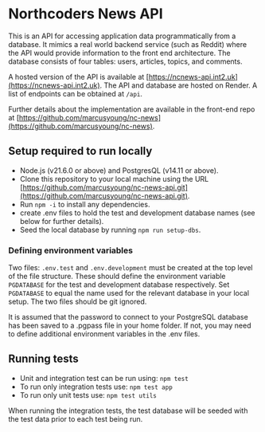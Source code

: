 # Northcoders News API

This is an API for accessing application data programmatically from a database. It mimics a real world backend service (such as Reddit) where the API would provide information to the front end architecture. The database consists of four tables: users, articles, topics, and comments.

A hosted version of the API is available at [https://ncnews-api.int2.uk](https://ncnews-api.int2.uk). The API and database are hosted on Render. A list of endpoints can be obtained at `/api`.

Further details about the implementation are available in the front-end repo at [https://github.com/marcusyoung/nc-news](https://github.com/marcusyoung/nc-news).

## Setup required to run locally

- Node.js (v21.6.0 or above) and PostgresQL (v14.11 or above).
- Clone this repository to your local machine using the URL [https://github.com/marcusyoung/nc-news-api.git](https://github.com/marcusyoung/nc-news-api.git).
- Run `npm -i` to install any dependencies.
- create .env files to hold the test and development database names (see below for further details).
- Seed the local database by running `npm run setup-dbs`.

### Defining environment variables

Two files: `.env.test` and `.env.development` must be created at the top level of the file structure. These should define the environment variable `PGDATABASE` for the test and development database respectively. Set `PGDATABASE` to equal the name used for the relevant database in your local setup. The two files should be git ignored. 

It is assumed that the password to connect to your PostgreSQL database has been saved to a .pgpass file in your home folder. If not, you may need to define additional environment variables in the .env files.

## Running tests

- Unit and integration test can be run using: `npm test`
- To run only integration tests use: `npm test app`
- To run only unit tests use: `npm test utils`

When running the integration tests, the test database will be seeded with the test data prior to each test being run.
